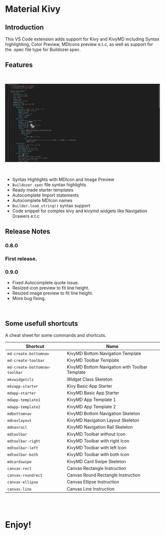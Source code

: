 # Material Kivy

## Introduction
This VS Code extension adds support for Kivy and KivyMD including Syntax highlighting, Color Preview, MDIcons preview e.t.c, as well as support for the .spec file type for Buildozer.spec.

## Features
 <br>

![Syntax Highlights with MDIcon and Image Preview](images/material-kv.PNG)

 <br>

- Syntax Highlights with MDIcon and Image Preview
- `Buildozer.spec` file syntax highlights
- Ready made starter templates
- Autocomplete Import statements
- Autocomplete MDIcon names
- `Builder.load_string()` syntax support
- Code snippet for complex kivy and kivymd widgets like Navigation Drawers e.t.c

## Release Notes


### 0.8.0
### First release.

### 0.9.0
- Fixed Autocomplete quote issue.
- Resized icon preview to fit line height.
- Resized image preview to fit line height.
- More bug fixing.

<br>

## Some usefull shortcuts

A cheat sheet for some commands and shortcuts.

| Shortcut       | Name |
|----------------|------|
| `md-create-bottomnav`|KivyMD Bottom Navigation Template|
| `md-create-toolbar` | KivyMD Toolbar Template |
|`md-create-bottomnav-toolbar` | KivyMD Bottom Navigation with Toolbar Template|
|`mkvwidgetcls`| Widget Class Skeleton | |
|`mkvapp-starter` | Kivy Basic App Starter |
|`mdapp-starter` | KivyMD Basic App Starter |
|`mdapp-template1` | KivyMD App Template 1 |
|`mdapp-template2` | KivyMD App Template 2 |
|`mdbottomnav` | KivyMD Bottom Navigation Skeleton |
|`mdnavlayout` | KivyMD Navigation Layout Skeleton |
|`mdnavrail` | KivyMD Navigation Rail Skeleton |
|`mdtoolbar` | KivyMD Toolbar without Icon |
|`mdtoolbar-right` | KivyMD Toolbar with right Icon |
|`mdtoolbar-left` | KivyMD Toolbar with left Icon |
|`mdtoolbar-both` | KivyMD Toolbar with both Icon |
|`mdcardswipe` | KivyMD Card Swipe Skeleton |
|`canvas-rect` | Canvas Rectangle Instruction |
|`canvas-roundrect` | Canvas Round Rectangle Instruction |
|`canvas-ellipse` | Canvas Ellipse Instruction |
|`canvas-line` | Canvas Line Instruction |

<br>
<br>

# Enjoy!
